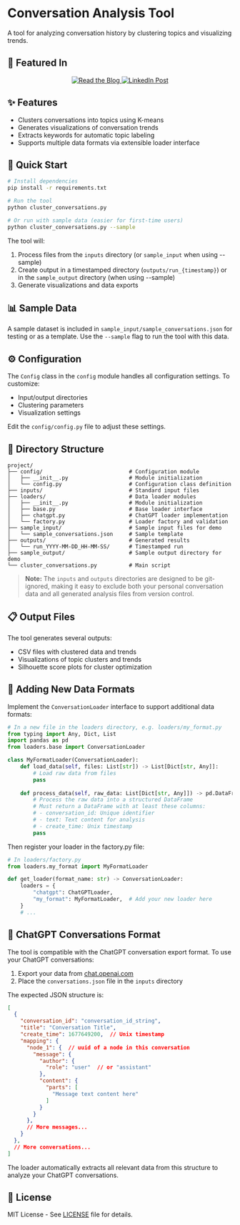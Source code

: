 # Conversation Analysis Tool

A tool for analyzing conversation history by clustering topics and visualizing trends.

## 📝 Featured In

<div align="center">
  <a href="https://muddlemap.substack.com/p/what-i-learned-from-analyzing-2-years" target="_blank">
    <img src="https://img.shields.io/badge/Blog-Read%20the%20Detailed%20Tutorial-blue?style=for-the-badge" alt="Read the Blog" />
  </a>
  
  <a href="https://www.linkedin.com/posts/manojkurien1_what-i-learned-from-analyzing-2-years-of-activity-7313825166885568512-ac85?utm_source=share&utm_medium=member_desktop&rcm=ACoAABtF5ukBcRFWTr7DSFDFQ8nfIva8QIdeB4o" target="_blank">
    <img src="https://img.shields.io/badge/LinkedIn-See%20%20Highlights-0077B5?style=for-the-badge&logo=linkedin" alt="LinkedIn Post" />
  </a>
</div>

## ✨ Features

- Clusters conversations into topics using K-means
- Generates visualizations of conversation trends
- Extracts keywords for automatic topic labeling
- Supports multiple data formats via extensible loader interface

## 🚀 Quick Start

```bash
# Install dependencies
pip install -r requirements.txt

# Run the tool
python cluster_conversations.py

# Or run with sample data (easier for first-time users)
python cluster_conversations.py --sample
```

The tool will:
1. Process files from the `inputs` directory (or `sample_input` when using --sample)
2. Create output in a timestamped directory (`outputs/run_{timestamp}`) or in the `sample_output` directory (when using --sample)
3. Generate visualizations and data exports

## 📊 Sample Data

A sample dataset is included in `sample_input/sample_conversations.json` for testing or as a template. Use the `--sample` flag to run the tool with this data.

## ⚙️ Configuration

The `Config` class in the `config` module handles all configuration settings. To customize:

- Input/output directories
- Clustering parameters
- Visualization settings

Edit the `config/config.py` file to adjust these settings.

## 📁 Directory Structure

```
project/
├── config/                           # Configuration module
│   ├── __init__.py                   # Module initialization
│   └── config.py                     # Configuration class definition
├── inputs/                           # Standard input files
├── loaders/                          # Data loader modules
│   ├── __init__.py                   # Module initialization
│   ├── base.py                       # Base loader interface
│   ├── chatgpt.py                    # ChatGPT loader implementation
│   └── factory.py                    # Loader factory and validation
├── sample_input/                     # Sample input files for demo
│   └── sample_conversations.json     # Sample template
├── outputs/                          # Generated results
│   └── run_YYYY-MM-DD_HH-MM-SS/      # Timestamped run
├── sample_output/                    # Sample output directory for demo
└── cluster_conversations.py          # Main script
```

> **Note:** The `inputs` and `outputs` directories are designed to be git-ignored, making it easy to exclude both your personal conversation data and all generated analysis files from version control.

## 📋 Output Files

The tool generates several outputs:
- CSV files with clustered data and trends
- Visualizations of topic clusters and trends
- Silhouette score plots for cluster optimization

## 🔌 Adding New Data Formats

Implement the `ConversationLoader` interface to support additional data formats:

```python
# In a new file in the loaders directory, e.g. loaders/my_format.py
from typing import Any, Dict, List
import pandas as pd
from loaders.base import ConversationLoader

class MyFormatLoader(ConversationLoader):
    def load_data(self, files: List[str]) -> List[Dict[str, Any]]:
        # Load raw data from files
        pass
        
    def process_data(self, raw_data: List[Dict[str, Any]]) -> pd.DataFrame:
        # Process the raw data into a structured DataFrame
        # Must return a DataFrame with at least these columns:
        # - conversation_id: Unique identifier
        # - text: Text content for analysis
        # - create_time: Unix timestamp
        pass
```

Then register your loader in the factory.py file:

```python
# In loaders/factory.py
from loaders.my_format import MyFormatLoader

def get_loader(format_name: str) -> ConversationLoader:
    loaders = {
        "chatgpt": ChatGPTLoader,
        "my_format": MyFormatLoader,  # Add your new loader here
    }
    # ...
```

## 🤖 ChatGPT Conversations Format

The tool is compatible with the ChatGPT conversation export format. To use your ChatGPT conversations:

1. Export your data from [chat.openai.com](https://chat.openai.com/)
2. Place the `conversations.json` file in the `inputs` directory

The expected JSON structure is:
```json
[
  {
    "conversation_id": "conversation_id_string",
    "title": "Conversation Title",
    "create_time": 1677649200,  // Unix timestamp
    "mapping": {
      "node_1": {  // uuid of a node in this conversation
        "message": {
          "author": {
            "role": "user"  // or "assistant"
          },
          "content": {
            "parts": [
              "Message text content here"
            ]
          }
        }
      },
      // More messages...
    }
  },
  // More conversations...
]
```

The loader automatically extracts all relevant data from this structure to analyze your ChatGPT conversations.

## 📄 License

MIT License - See [LICENSE](LICENSE) file for details.